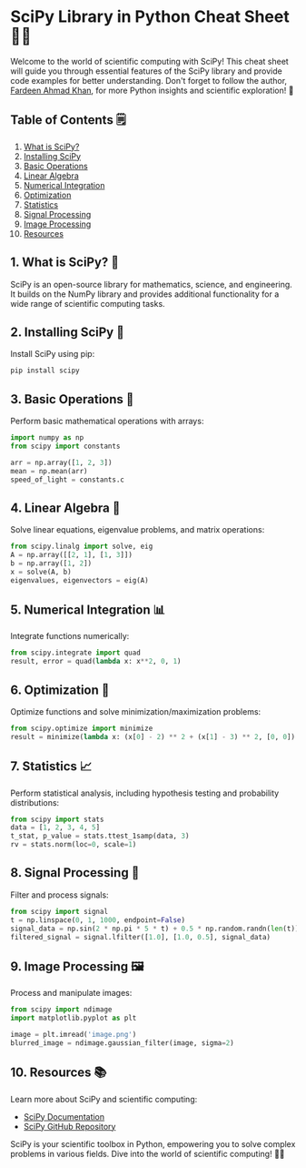 # SciPy Library in Python Cheat Sheet 🧪🐍

Welcome to the world of scientific computing with SciPy! This cheat sheet will guide you through essential features of the SciPy library and provide code examples for better understanding. Don't forget to follow the author, [Fardeen Ahmad Khan](https://github.com/I-Fardeen), for more Python insights and scientific exploration! 🌟

## Table of Contents 🗒️

1. [What is SciPy?](#what-is-scipy)
2. [Installing SciPy](#installing-scipy)
3. [Basic Operations](#basic-operations)
4. [Linear Algebra](#linear-algebra)
5. [Numerical Integration](#numerical-integration)
6. [Optimization](#optimization)
7. [Statistics](#statistics)
8. [Signal Processing](#signal-processing)
9. [Image Processing](#image-processing)
10. [Resources](#resources)

## 1. What is SciPy? 🧪

SciPy is an open-source library for mathematics, science, and engineering. It builds on the NumPy library and provides additional functionality for a wide range of scientific computing tasks.

## 2. Installing SciPy 🚀

Install SciPy using pip:

```python
pip install scipy
```

## 3. Basic Operations 🧮

Perform basic mathematical operations with arrays:

```python
import numpy as np
from scipy import constants

arr = np.array([1, 2, 3])
mean = np.mean(arr)
speed_of_light = constants.c
```

## 4. Linear Algebra 🧮

Solve linear equations, eigenvalue problems, and matrix operations:

```python
from scipy.linalg import solve, eig
A = np.array([[2, 1], [1, 3]])
b = np.array([1, 2])
x = solve(A, b)
eigenvalues, eigenvectors = eig(A)
```

## 5. Numerical Integration 📊

Integrate functions numerically:

```python
from scipy.integrate import quad
result, error = quad(lambda x: x**2, 0, 1)
```

## 6. Optimization 🎯

Optimize functions and solve minimization/maximization problems:

```python
from scipy.optimize import minimize
result = minimize(lambda x: (x[0] - 2) ** 2 + (x[1] - 3) ** 2, [0, 0])
```

## 7. Statistics 📈

Perform statistical analysis, including hypothesis testing and probability distributions:

```python
from scipy import stats
data = [1, 2, 3, 4, 5]
t_stat, p_value = stats.ttest_1samp(data, 3)
rv = stats.norm(loc=0, scale=1)
```

## 8. Signal Processing 🎵

Filter and process signals:

```python
from scipy import signal
t = np.linspace(0, 1, 1000, endpoint=False)
signal_data = np.sin(2 * np.pi * 5 * t) + 0.5 * np.random.randn(len(t))
filtered_signal = signal.lfilter([1.0], [1.0, 0.5], signal_data)
```

## 9. Image Processing 🖼️

Process and manipulate images:

```python
from scipy import ndimage
import matplotlib.pyplot as plt

image = plt.imread('image.png')
blurred_image = ndimage.gaussian_filter(image, sigma=2)
```

## 10. Resources 📚

Learn more about SciPy and scientific computing:

- [SciPy Documentation](https://docs.scipy.org/doc/scipy/reference/)
- [SciPy GitHub Repository](https://github.com/scipy/scipy)

SciPy is your scientific toolbox in Python, empowering you to solve complex problems in various fields. Dive into the world of scientific computing! 🧪🐍
